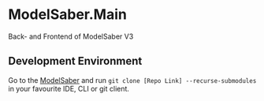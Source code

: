 # ModelSaber.Main
Back- and Frontend of ModelSaber V3

## Development Environment

Go to the [ModelSaber](https://github.com/modelsaber/modelsaber) and run `git clone [Repo Link] --recurse-submodules` in your favourite IDE, CLI or git client.
